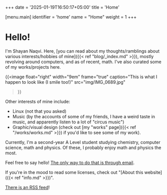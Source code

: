 +++
date = '2025-01-19T16:50:17+05:00'
title = 'Home'

[menu.main]
identifier = 'home'
name = "Home"
weight = 1
+++

# Hello!

I'm Shayan Naqvi. Here, [you can read about my thoughts/ramblings about various interests/hobbies of mine]({{< ref "blog/_index.md" >}}), mostly revolving around computers, and as of recent, math. I've also curated some of my works/projects here.

{{<image
  float="right"
  width="9em"
  frame="true"
  caption="This is what I happen to look like (I smile too!)"
  src="img/IMG_0689.jpg"
>}}

Other interests of mine include: 
- Linux (not that you asked)
- Music (by the accounts of some of my friends, I have a weird taste in music, and apparently listen to a lot of "circus music")
- Graphic/visual design (check out [my "works" page]({{< ref "/works/works.md" >}}) if you'd like to see some of my work). 

Currently, I'm a second-year A Level student studying chemistry, computer science, math and physics. Of these, I probably enjoy math and physics the most. 

Feel free to say hello! [The only way to do that is through email](mailto:contact.shayanaqvi@icloud.com).

If you're in the mood to read some licenses, check out "[About this website]({{< ref "info.md" >}})".

[There is an RSS feed](index.xml)!

